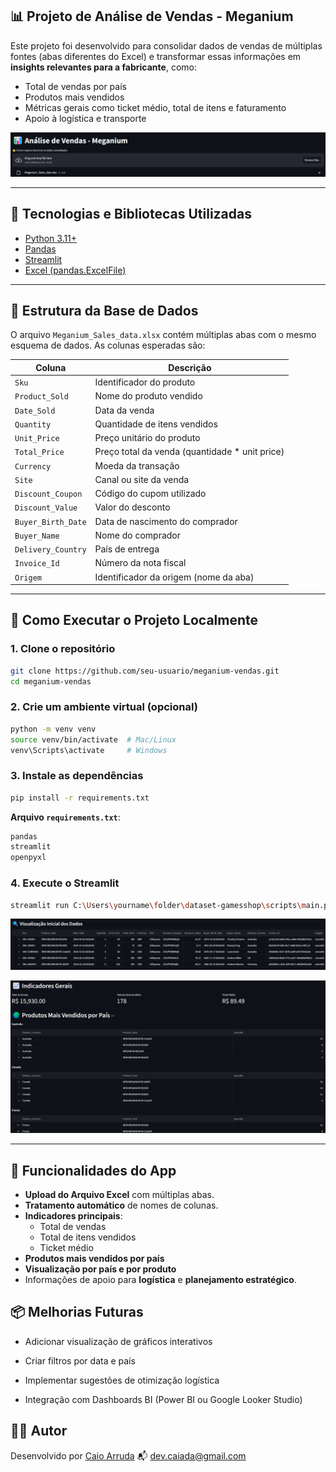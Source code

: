 ## 📊 Projeto de Análise de Vendas - Meganium

Este projeto foi desenvolvido para consolidar dados de vendas de múltiplas fontes (abas diferentes do Excel) e transformar essas informações em **insights relevantes para a fabricante**, como:

- Total de vendas por país
- Produtos mais vendidos
- Métricas gerais como ticket médio, total de itens e faturamento
- Apoio à logística e transporte

![upload](https://github.com/devcaiada/dataset-gamesshop/blob/main/assets/upload%20data.png?raw=true)

---

## 🧰 Tecnologias e Bibliotecas Utilizadas

- [Python 3.11+](https://www.python.org/)
- [Pandas](https://pandas.pydata.org/)
- [Streamlit](https://streamlit.io/)
- [Excel (pandas.ExcelFile)](https://pandas.pydata.org/pandas-docs/stable/reference/api/pandas.ExcelFile.html)

---

## 📁 Estrutura da Base de Dados

O arquivo `Meganium_Sales_data.xlsx` contém múltiplas abas com o mesmo esquema de dados. As colunas esperadas são:

| Coluna             | Descrição                                         |
|--------------------|---------------------------------------------------|
| `Sku`              | Identificador do produto                          |
| `Product_Sold`     | Nome do produto vendido                           |
| `Date_Sold`        | Data da venda                                     |
| `Quantity`         | Quantidade de itens vendidos                      |
| `Unit_Price`       | Preço unitário do produto                         |
| `Total_Price`      | Preço total da venda (quantidade * unit price)    |
| `Currency`         | Moeda da transação                                |
| `Site`             | Canal ou site da venda                            |
| `Discount_Coupon`  | Código do cupom utilizado                         |
| `Discount_Value`   | Valor do desconto                                 |
| `Buyer_Birth_Date` | Data de nascimento do comprador                   |
| `Buyer_Name`       | Nome do comprador                                 |
| `Delivery_Country` | País de entrega                                   |
| `Invoice_Id`       | Número da nota fiscal                             |
| `Origem`           | Identificador da origem (nome da aba)             |

---

## 🚀 Como Executar o Projeto Localmente

### 1. Clone o repositório
```bash
git clone https://github.com/seu-usuario/meganium-vendas.git
cd meganium-vendas
```

### 2. Crie um ambiente virtual (opcional)
```bash
python -m venv venv
source venv/bin/activate  # Mac/Linux
venv\Scripts\activate     # Windows
```

### 3. Instale as dependências
```bash
pip install -r requirements.txt
```

**Arquivo `requirements.txt`**:
```txt
pandas
streamlit
openpyxl
```

### 4. Execute o Streamlit
```bash
streamlit run C:\Users\yourname\folder\dataset-gamesshop\scripts\main.py
```

![view](https://github.com/devcaiada/dataset-gamesshop/blob/main/assets/visualiza%C3%A7%C3%A3o%20dados.png?raw=true)

![kpis](https://github.com/devcaiada/dataset-gamesshop/blob/main/assets/KPIs.png?raw=true)

---

## 📌 Funcionalidades do App

- **Upload do Arquivo Excel** com múltiplas abas.
- **Tratamento automático** de nomes de colunas.
- **Indicadores principais**:
  - Total de vendas
  - Total de itens vendidos
  - Ticket médio
- **Produtos mais vendidos por país**
- **Visualização por país e por produto**
- Informações de apoio para **logística** e **planejamento estratégico**.

## 📦 Melhorias Futuras
- Adicionar visualização de gráficos interativos

- Criar filtros por data e país

- Implementar sugestões de otimização logística

- Integração com Dashboards BI (Power BI ou Google Looker Studio)

## 🧑‍💻 Autor
Desenvolvido por [Caio Arruda](https://github.com/devcaiada)
📬 dev.caiada@gmail.com
